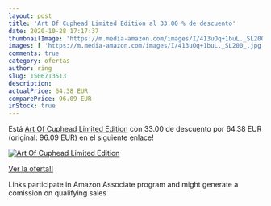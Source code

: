 ```yaml
---
layout: post
title: 'Art Of Cuphead Limited Edition al 33.00 % de descuento'
date: 2020-10-28 17:17:37
thumbnailImage: 'https://m.media-amazon.com/images/I/413uOq+1buL._SL200_.jpg'
images: [ 'https://m.media-amazon.com/images/I/413uOq+1buL._SL200_.jpg' ]
comments: true
category: ofertas
author: ring
slug: 1506713513
description:
actualPrice: 64.38 EUR
comparePrice: 96.09 EUR
inStock: true
---
```


Está [Art Of Cuphead Limited Edition](https://www.amazon.es/dp/1506713513/?tag=tolees-21) con 33.00 de descuento por 64.38 EUR (original: 96.09 EUR) en el siguiente enlace!

[![Art Of Cuphead Limited Edition](https://m.media-amazon.com/images/I/413uOq+1buL._SL200_.jpg)](https://www.amazon.es/dp/1506713513/?tag=tolees-21)

[Ver la oferta!!](https://www.amazon.es/dp/1506713513/?tag=tolees-21)

Links participate in Amazon Associate program and might generate a comission on qualifying sales


